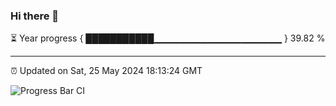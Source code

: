 ### Hi there 👋

⏳ Year progress { ███████████▁▁▁▁▁▁▁▁▁▁▁▁▁▁▁▁▁▁▁ } 39.82 %

---

⏰ Updated on Sat, 25 May 2024 18:13:24 GMT

![Progress Bar CI](https://github.com/liununu/liununu/workflows/Progress%20Bar%20CI/badge.svg)
